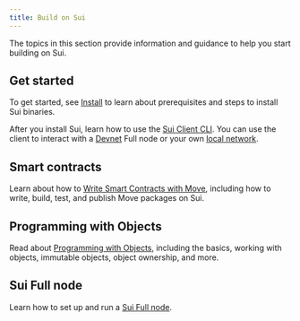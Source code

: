 ```yaml
---
title: Build on Sui
---
```


The topics in this section provide information and guidance to help you start building on Sui.

## Get started

To get started, see [Install](../build/install.md) to learn about prerequisites and steps to install Sui binaries. 

After you install Sui, learn how to use the [Sui Client CLI](cli-client.md). You can use the client to interact with a [Devnet](devnet.md) Full node or your own [local network](../build/cli-client.md#genesis).

## Smart contracts

Learn about how to [Write Smart Contracts with Move](../build/move/index.md), including how to write, build, test, and publish Move packages on Sui.

## Programming with Objects

Read about [Programming with Objects](../build/programming-with-objects/), including the basics, working with objects, immutable objects, object ownership, and more.

## Sui Full node

Learn how to set up and run a [Sui Full node](fullnode.md).